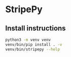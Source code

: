 # StripePy

## Install instructions

```bash
python3 -m venv venv
venv/bin/pip install . -v
venv/bin/stripepy --help
```

